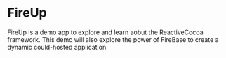 # FireUp

FireUp is a demo app to explore and learn aobut the ReactiveCocoa framework. This demo will also explore the power of FireBase to create a dynamic could-hosted application.
